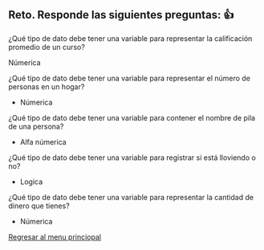 ## Reto. Responde las siguientes preguntas: 👍
¿Qué tipo de dato debe tener una variable para representar la calificación promedio de un
curso?

Númerica

¿Qué tipo de dato debe tener una variable para representar el número de personas en un
hogar?

* Númerica

¿Qué tipo de dato debe tener una variable para contener el nombre de pila de una persona?

* Alfa númerica

¿Qué tipo de dato debe tener una variable para registrar si está lloviendo o no?

* Logica

¿Qué tipo de dato debe tener una variable para representar la cantidad de dinero que
tienes?

* Númerica

[Regresar al menu princiopal](https://github.com/escuelaDeCodigoMargaritaMaza/escuela_de_codigo/tree/main/PENSAMIENTO_COMPUTACIONAL)
